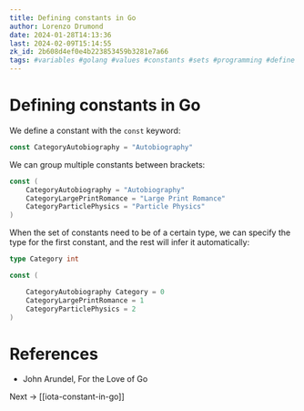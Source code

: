 ```yaml
---
title: Defining constants in Go
author: Lorenzo Drumond
date: 2024-01-28T14:13:36
last: 2024-02-09T15:14:55
zk_id: 2b608d4ef0e4b223853459b3281e7a66
tags: #variables #golang #values #constants #sets #programming #define
---
```



# Defining constants in Go
We define a constant with the `const` keyword:

```go
const CategoryAutobiography = "Autobiography"
```

We can group multiple constants between brackets:

```go
const (
    CategoryAutobiography = "Autobiography"
    CategoryLargePrintRomance = "Large Print Romance"
    CategoryParticlePhysics = "Particle Physics"
)
```

When the set of constants need to be of a certain type, we can specify the type for the first constant, and the rest will infer it automatically:
```go
type Category int

const (

    CategoryAutobiography Category = 0
    CategoryLargePrintRomance = 1
    CategoryParticlePhysics = 2
)
```

# References
- John Arundel, For the Love of Go

Next -> [[iota-constant-in-go]]
